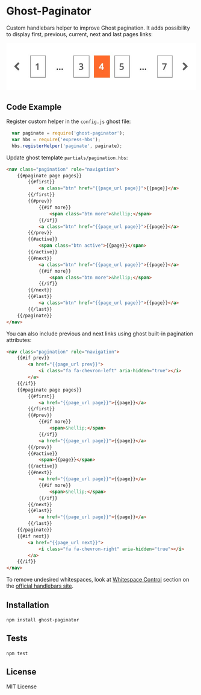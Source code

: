 
Ghost-Paginator
=========

Custom handlebars helper to improve Ghost pagination. It adds possibility to display first, previous, current, next and last pages links:

![preview](https://github.com/quteron/ghost-paginator/raw/master/preview.jpg)

## Code Example

Register custom helper in the `config.js` ghost file:

```javascript
  var paginate = require('ghost-paginator');
  var hbs = require('express-hbs');
  hbs.registerHelper('paginate', paginate);
```

Update ghost template `partials/pagination.hbs`:

```html
<nav class="pagination" role="navigation">
    {{#paginate page pages}} 
        {{#first}} 
            <a class="btn" href="{{page_url page}}">{{page}}</a>
        {{/first}} 
        {{#prev}} 
            {{#if more}} 
                <span class="btn more">&hellip;</span>
            {{/if}} 
            <a class="btn" href="{{page_url page}}">{{page}}</a>
        {{/prev}}
        {{#active}} 
            <span class="btn active">{{page}}</span>
        {{/active}} 
        {{#next}} 
            <a class="btn" href="{{page_url page}}">{{page}}</a>
            {{#if more}} 
                <span class="btn more">&hellip;</span>
            {{/if}}
        {{/next}}
        {{#last}} 
            <a class="btn" href="{{page_url page}}">{{page}}</a>
        {{/last}} 
    {{/paginate}} 
</nav>
```

You can also include previous and next links using ghost built-in pagination attributes:

```html
<nav class="pagination" role="navigation">
    {{#if prev}}
        <a href="{{page_url prev}}">
            <i class="fa fa-chevron-left" aria-hidden="true"></i>
        </a>
    {{/if}}
    {{#paginate page pages}} 
        {{#first}} 
            <a href="{{page_url page}}">{{page}}</a>
        {{/first}} 
        {{#prev}} 
            {{#if more}} 
                <span>&hellip;</span>
            {{/if}} 
            <a href="{{page_url page}}">{{page}}</a>
        {{/prev}}
        {{#active}} 
            <span>{{page}}</span>
        {{/active}} 
        {{#next}} 
            <a href="{{page_url page}}">{{page}}</a>
            {{#if more}} 
                <span>&hellip;</span>
            {{/if}}
        {{/next}}
        {{#last}} 
            <a href="{{page_url page}}">{{page}}</a>
        {{/last}} 
    {{/paginate}}
    {{#if next}}
        <a href="{{page_url next}}">
            <i class="fa fa-chevron-right" aria-hidden="true"></i>
        </a>
    {{/if}} 
</nav>
```

To remove undesired whitespaces, look at [Whitespace Control](http://handlebarsjs.com/expressions.html#whitespace-control) section on the [official handlebars site](http://handlebarsjs.com/).

## Installation

  `npm install ghost-paginator`

## Tests

  `npm test`

## License

MIT License